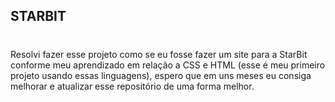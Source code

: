 ## STARBIT

#

Resolvi fazer esse projeto como se eu fosse fazer um site para a StarBit conforme meu aprendizado em relação a CSS e HTML (esse é meu primeiro projeto usando essas linguagens), espero que em uns meses eu consiga melhorar e atualizar esse repositório de uma forma melhor.